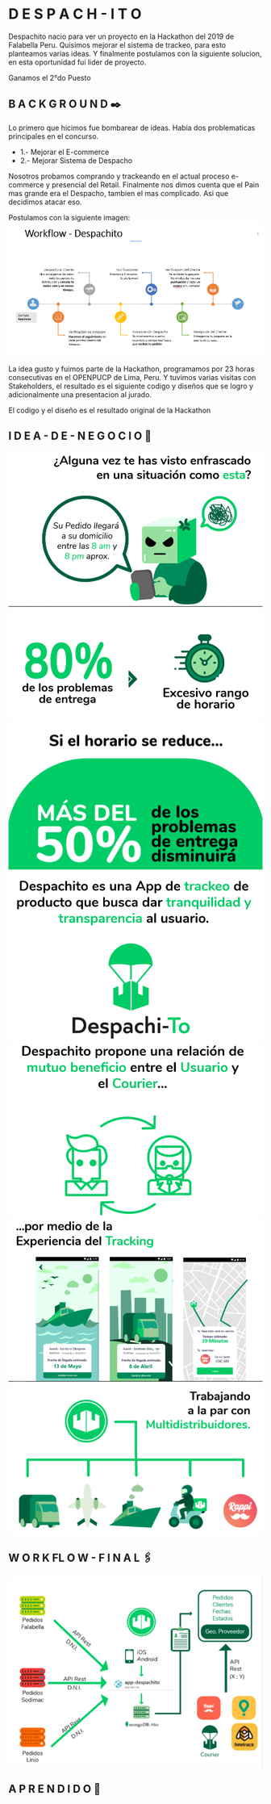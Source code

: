 # D E S P A C H - I T O 

Despachito nacio para ver un proyecto en la Hackathon del 2019 de Falabella Peru.
Quisimos mejorar el sistema de trackeo, para esto planteamos varias ideas. 
Y finalmente postulamos con la siguiente solucion, en esta oportunidad fui lider de proyecto. 

Ganamos el 2°do Puesto

## B A C K G R O U N D ✒️

Lo primero que hicimos fue bombarear de ideas. 
Habia dos problematicas principales en el concurso. 
* 1.- Mejorar el E-commerce
* 2.- Mejorar Sistema de Despacho

Nosotros probamos comprando y trackeando en el actual proceso e-commerce y presencial del Retail.
Finalmente nos dimos cuenta que el Pain mas grande era el Despacho, tambien el mas complicado.
Asi que decidimos atacar eso. 

Postulamos con la siguiente imagen: 
![alt text](https://github.com/DarkNekoRin/Despach-ito/blob/master/img/Info00.PNG?raw=true)

La idea gusto y fuimos parte de la Hackathon, programamos por 23 horas consecutivas en el OPENPUCP de Lima, Peru.
Y tuvimos varias visitas con Stakeholders, el resultado es el siguiente codigo y diseños que se logro y adicionalmente una presentacion al jurado. 

El codigo y el diseño es el resultado original de la Hackathon 

##  I D E A  -  D E  -  N E G O C I O  🚀

![alt text](https://github.com/DarkNekoRin/Despach-ito/blob/master/img/Info01.PNG?raw=true)
![alt text](https://github.com/DarkNekoRin/Despach-ito/blob/master/img/Info02.PNG?raw=true)
![alt text](https://github.com/DarkNekoRin/Despach-ito/blob/master/img/Info03.PNG?raw=true)
![alt text](https://github.com/DarkNekoRin/Despach-ito/blob/master/img/Info04.PNG?raw=true)
![alt text](https://github.com/DarkNekoRin/Despach-ito/blob/master/img/Info05.PNG?raw=true)
![alt text](https://github.com/DarkNekoRin/Despach-ito/blob/master/img/Info06.PNG?raw=true)
![alt text](https://github.com/DarkNekoRin/Despach-ito/blob/master/img/Info07.PNG?raw=true)

## W O R K FL O W  -  F I N A L 🖇️
![alt text](https://github.com/DarkNekoRin/Despach-ito/blob/master/img/Info08.PNG?raw=true)


## A P R E N D I D O 📌
